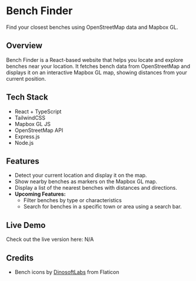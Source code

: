 # Bench Finder

Find your closest benches using OpenStreetMap data and Mapbox GL.

## Overview

Bench Finder is a React-based website that helps you locate and explore benches near your location. It fetches bench data from OpenStreetMap and displays it on an interactive Mapbox GL map, showing distances from your current position.

## Tech Stack
- React + TypeScript
- TailwindCSS
- Mapbox GL JS
- OpenStreetMap API
- Express.js
- Node.js
  
## Features

- Detect your current location and display it on the map.
- Show nearby benches as markers on the Mapbox GL map.
- Display a list of the nearest benches with distances and directions.
- **Upcoming Features:**
  - Filter benches by type or characteristics 
  - Search for benches in a specific town or area using a search bar.
## Live Demo
Check out the live version here: N/A

## Credits
- Bench icons by [DinosoftLabs](https://www.flaticon.com/free-icons/bench) from Flaticon
